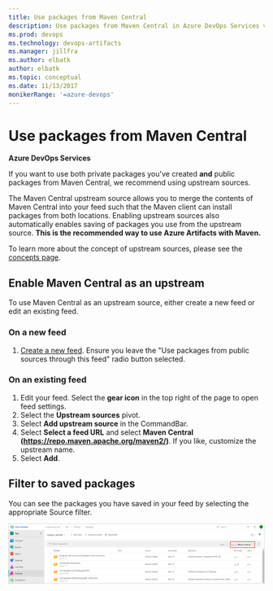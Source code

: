 ```yaml
---
title: Use packages from Maven Central
description: Use packages from Maven Central in Azure DevOps Services via upstream sources
ms.prod: devops
ms.technology: devops-artifacts
ms.manager: jillfra
ms.author: elbatk
author: elbatk
ms.topic: conceptual
ms.date: 11/13/2017
monikerRange: '=azure-devops'
---
```


# Use packages from Maven Central

**Azure DevOps Services**

If you want to use both private packages you've created **and** public packages from Maven Central, we recommend using upstream sources. 

The Maven Central upstream source allows you to merge the contents of Maven Central into your feed such that the Maven client can install packages from both locations.  Enabling upstream sources also automatically enables saving of packages you use from the upstream source. **This is the recommended way to use Azure Artifacts with Maven.**

To learn more about the concept of upstream sources, please see the [concepts page](../concepts/upstream-sources.md).

## Enable Maven Central as an upstream
To use Maven Central as an upstream source, either create a new feed or edit an existing feed.

### On a new feed

1. [Create a new feed](../feeds/create-feed.md). Ensure you leave the "Use packages from public sources through this feed" radio button selected.

### On an existing feed

1. Edit your feed. Select the **gear icon** in the top right of the page to open feed settings.
2. Select the **Upstream sources** pivot.
3. Select **Add upstream source** in the CommandBar.
4. Select **Select a feed URL** and select **Maven Central (https://repo.maven.apache.org/maven2/)**. If you like, customize the upstream name.
5. Select **Add**.

## Filter to saved packages

You can see the packages you have saved in your feed by selecting the appropriate Source filter.

![Viewing your cached packages](_img/view-cached-packages.png)

